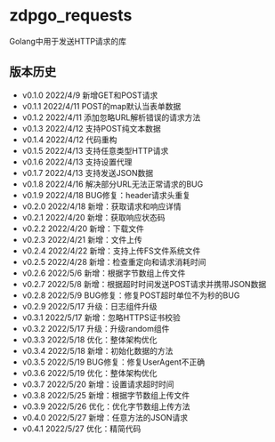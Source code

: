 # zdpgo_requests

Golang中用于发送HTTP请求的库

## 版本历史

- v0.1.0 2022/4/9 新增GET和POST请求
- v0.1.1 2022/4/11 POST的map默认当表单数据
- v0.1.2 2022/4/11 添加忽略URL解析错误的请求方法
- v0.1.3 2022/4/12 支持POST纯文本数据
- v0.1.4 2022/4/12 代码重构
- v0.1.5 2022/4/13 支持任意类型HTTP请求
- v0.1.6 2022/4/13 支持设置代理
- v0.1.7 2022/4/13 支持发送JSON数据
- v0.1.8 2022/4/16 解决部分URL无法正常请求的BUG
- v0.1.9 2022/4/18 BUG修复：header请求头重复
- v0.2.0 2022/4/18 新增：获取请求和响应详情
- v0.2.1 2022/4/20 新增：获取响应状态码
- v0.2.2 2022/4/20 新增：下载文件
- v0.2.3 2022/4/21 新增：文件上传
- v0.2.4 2022/4/22 新增：支持上传FS文件系统文件
- v0.2.5 2022/4/28 新增：检查重定向和请求消耗时间
- v0.2.6 2022/5/6 新增：根据字节数组上传文件
- v0.2.7 2022/5/8 新增：根据超时时间发送POST请求并携带JSON数据
- v0.2.8 2022/5/9 BUG修复：修复POST超时单位不为秒的BUG
- v0.2.9 2022/5/17 升级：日志组件升级
- v0.3.1 2022/5/17 新增：忽略HTTPS证书校验
- v0.3.2 2022/5/17 升级：升级random组件
- v0.3.3 2022/5/18 优化：整体架构优化
- v0.3.4 2022/5/18 新增：初始化数据的方法
- v0.3.5 2022/5/19 BUG修复：修复UserAgent不正确
- v0.3.6 2022/5/19 优化：整体架构优化
- v0.3.7 2022/5/20 新增：设置请求超时时间
- v0.3.8 2022/5/25 新增：根据字节数组上传文件
- v0.3.9 2022/5/26 优化：优化字节数组上传方法
- v0.4.0 2022/5/27 新增：任意方法的JSON请求
- v0.4.1 2022/5/27 优化：精简代码


